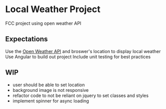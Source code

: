 # Local Weather Project

FCC project using open weather API

## Expectations

Use the [Open Weather API](https://openweathermap.org/current#geo) and broswer's location to display local weather
Use Angular to build out project
Include unit testing for best practices

## WIP

- user should be able to set location
- background image is not responsive
- refactor code to not be reliant on jquery to set classes and styles
- implement spinner for async loading
